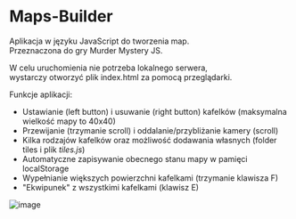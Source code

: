 # Maps-Builder

Aplikacja w języku JavaScript do tworzenia map.<br>
Przeznaczona do gry Murder Mystery JS. <br>

W celu uruchomienia nie potrzeba lokalnego serwera, <br>
wystarczy otworzyć plik index.html za pomocą przeglądarki. <br>

Funkcje aplikacji:
<ul>
<li>Ustawianie (left button) i usuwanie (right button) kafelków (maksymalna wielkość mapy to 40x40)</li>
<li>Przewijanie (trzymanie scroll) i oddalanie/przybliżanie kamery (scroll)</li>
<li>Kilka rodzajów kafelków oraz możliwość dodawania własnych (folder tiles i plik <i>tiles.js</i>)</li>
<li>Automatyczne zapisywanie obecnego stanu mapy w pamięci localStorage</li>
<li>Wypełnianie większych powierzchni kafelkami (trzymanie klawisza F)</li>
<li>"Ekwipunek" z wszystkimi kafelkami (klawisz E)</li>
</ul>

![image](https://user-images.githubusercontent.com/73580223/180605346-614ef5f2-cf4d-4f31-8882-b2f382785491.png)
